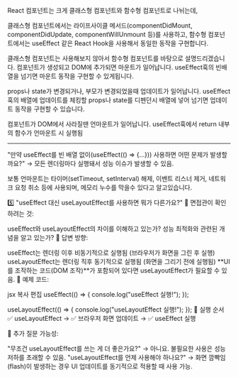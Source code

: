 React 컴포넌트는 크게 클래스형 컴포넌트와 함수형 컴포넌트로 나뉘는데,

클래스형 컴포넌트에서는 라이프사이클 메서드(componentDidMount, componentDidUpdate, componentWillUnmount 등)를 사용하고,
함수형 컴포넌트에서는 useEffect 같은 React Hook을 사용해서 동일한 동작을 구현합니다.

클래스형 컴포넌트는 사용해보지 않아서 함수형 컴포넌트를 바탕으로 설명드리겠습니다.
컴포넌트가 생성되고 DOM에 추가되면 마운트가 일어납니다. useEffect훅의 빈배열을 넘기면 마운트 동작을 구현할 수 있게됩니다.

props나 state가 변경되거나, 부모가 변경되었을때 업데이트가 일어납니다.
useEffect훅의 배열에 업데이트를 체킹할 props나 state를 디펜던시 배열에 넣어 넘기면 업데이트 동작을 구현할 수 있습니다.

컴포넌트가 DOM에서 사라질땐 언마운트가 일어납니다. useEffect훅에서 return 내부의 함수가 언마운트 시 실행됨

<hr/>

"만약 useEffect를 빈 배열 없이(useEffect(() => {...})) 사용하면 어떤 문제가 발생할까요?"
→ 모든 렌더링마다 실행돼서 성능 이슈가 발생할 수 있음.

보통 언마운트는
타이머(setTimeout, setInterval) 해제, 이벤트 리스너 제거, 네트워크 요청 취소 등에 사용되며, 메모리 누수를 막을수 있다고 알고있습니다.

5️⃣ "useEffect 대신 useLayoutEffect를 사용하면 뭐가 다른가요?"
📌 면접관이 확인하려는 것:

useEffect와 useLayoutEffect의 차이를 이해하고 있는가?
성능 최적화와 관련된 개념을 알고 있는가?
📌 답변 방향:

useEffect는 렌더링 이후 비동기적으로 실행됨 (브라우저가 화면을 그린 후 실행)
useLayoutEffect는 렌더링 직후 동기적으로 실행됨 (화면을 그리기 전에 실행됨)
**UI를 조작하는 코드(DOM 조작)**가 포함되어 있다면 useLayoutEffect가 필요할 수 있음.
📌 예제 코드:

jsx
복사
편집
useEffect(() => {
console.log("useEffect 실행!");
});

useLayoutEffect(() => {
console.log("useLayoutEffect 실행!");
});
📌 실행 순서
✅ useLayoutEffect → ✅ 브라우저 화면 업데이트 → ✅ useEffect 실행

📌 추가 질문 가능성:

"무조건 useLayoutEffect를 쓰는 게 더 좋은가요?"
→ 아니요. 불필요한 사용은 성능 저하를 초래할 수 있음.
"useLayoutEffect를 언제 사용해야 하나요?"
→ 화면 깜빡임(flash)이 발생하는 경우 UI 업데이트를 동기적으로 적용할 때 사용 가능.
